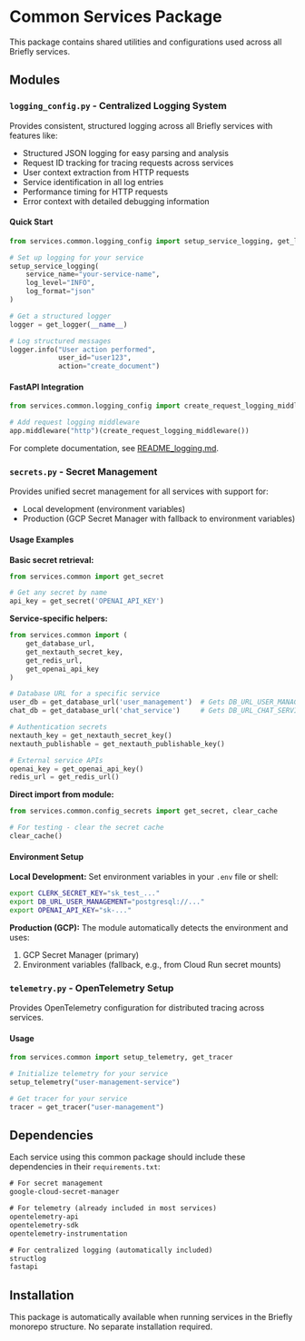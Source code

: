 # Common Services Package

This package contains shared utilities and configurations used across all Briefly services.

## Modules

### `logging_config.py` - Centralized Logging System

Provides consistent, structured logging across all Briefly services with features like:
- Structured JSON logging for easy parsing and analysis
- Request ID tracking for tracing requests across services
- User context extraction from HTTP requests
- Service identification in all log entries
- Performance timing for HTTP requests
- Error context with detailed debugging information

#### Quick Start

```python
from services.common.logging_config import setup_service_logging, get_logger

# Set up logging for your service
setup_service_logging(
    service_name="your-service-name",
    log_level="INFO",
    log_format="json"
)

# Get a structured logger
logger = get_logger(__name__)

# Log structured messages
logger.info("User action performed", 
            user_id="user123", 
            action="create_document")
```

#### FastAPI Integration

```python
from services.common.logging_config import create_request_logging_middleware

# Add request logging middleware
app.middleware("http")(create_request_logging_middleware())
```

For complete documentation, see [README_logging.md](./README_logging.md).

### `secrets.py` - Secret Management

Provides unified secret management for all services with support for:
- Local development (environment variables)
- Production (GCP Secret Manager with fallback to environment variables)

#### Usage Examples

**Basic secret retrieval:**
```python
from services.common import get_secret

# Get any secret by name
api_key = get_secret('OPENAI_API_KEY')
```

**Service-specific helpers:**
```python
from services.common import (
    get_database_url,
    get_nextauth_secret_key,
    get_redis_url,
    get_openai_api_key
)

# Database URL for a specific service
user_db = get_database_url('user_management')  # Gets DB_URL_USER_MANAGEMENT
chat_db = get_database_url('chat_service')     # Gets DB_URL_CHAT_SERVICE

# Authentication secrets
nextauth_key = get_nextauth_secret_key()
nextauth_publishable = get_nextauth_publishable_key()

# External service APIs
openai_key = get_openai_api_key()
redis_url = get_redis_url()
```

**Direct import from module:**
```python
from services.common.config_secrets import get_secret, clear_cache

# For testing - clear the secret cache
clear_cache()
```

#### Environment Setup

**Local Development:**
Set environment variables in your `.env` file or shell:
```bash
export CLERK_SECRET_KEY="sk_test_..."
export DB_URL_USER_MANAGEMENT="postgresql://..."
export OPENAI_API_KEY="sk-..."
```

**Production (GCP):**
The module automatically detects the environment and uses:
1. GCP Secret Manager (primary)
2. Environment variables (fallback, e.g., from Cloud Run secret mounts)

### `telemetry.py` - OpenTelemetry Setup

Provides OpenTelemetry configuration for distributed tracing across services.

#### Usage
```python
from services.common import setup_telemetry, get_tracer

# Initialize telemetry for your service
setup_telemetry("user-management-service")

# Get tracer for your service
tracer = get_tracer("user-management")
```

## Dependencies

Each service using this common package should include these dependencies in their `requirements.txt`:

```txt
# For secret management
google-cloud-secret-manager

# For telemetry (already included in most services)
opentelemetry-api
opentelemetry-sdk
opentelemetry-instrumentation

# For centralized logging (automatically included)
structlog
fastapi
```

## Installation

This package is automatically available when running services in the Briefly monorepo structure. No separate installation required. 